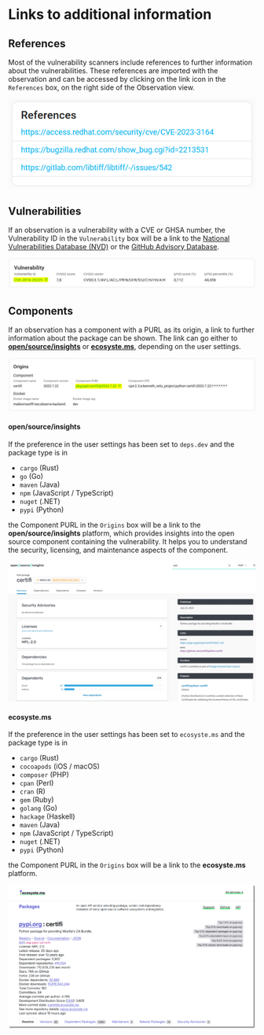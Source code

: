 # Links to additional information

## References

Most of the vulnerability scanners include references to further information about the vulnerabilities. These references are imported with the observation and can be accessed by clicking on the link icon in the `References` box, on the right side of the Observation view.

![Links to references](../assets/images/screenshot_links_references.png)

## Vulnerabilities

If an observation is a vulnerability with a CVE or GHSA number, the Vulnerability ID in the `Vulnerability` box will be a link to the [National Vulnerabilities Database (NVD)](https://nvd.nist.gov/vuln) or the [GitHub Advisory Database](https://github.com/advisories).

![Link to vulnerability](../assets/images/screenshot_links_vulnerability.png)


## Components

If an observation has a component with a PURL as its origin, a link to further information about the package can be shown. The link can go either to [**open/source/insights**](https://deps.dev) or [**ecosyste.ms**](https://ecosyste.ms/), depending on the user settings.

![Link to component](../assets/images/screenshot_links_component.png)

#### open/source/insights

If the preference in the user settings has been set to `deps.dev` and the package type is in

* `cargo` (Rust)
* `go` (Go)
* `maven` (Java)
* `npm` (JavaScript / TypeScript)
* `nuget` (.NET)
* `pypi` (Python)

the Component PURL in the `Origins` box will be a link to the **open/source/insights** platform, which provides insights into the open source component containing the vulnerability. It helps you to understand the security, licensing, and maintenance aspects of the component.

![Link to open/source/insights](../assets/images/screenshot_links_osi.png)

#### ecosyste.ms

If the preference in the user settings has been set to `ecosyste.ms` and the package type is in

* `cargo` (Rust)
* `cocoapods` (iOS / macOS)
* `composer` (PHP)
* `cpan` (Perl)
* `cran` (R)
* `gem` (Ruby)
* `golang` (Go)
* `hackage` (Haskell)
* `maven` (Java)
* `npm` (JavaScript / TypeScript)
* `nuget` (.NET)
* `pypi` (Python)

the Component PURL in the `Origins` box will be a link to the **ecosyste.ms** platform.

![Link to ecosyste.ms](../assets/images/screenshot_links_ecosystems.png)
